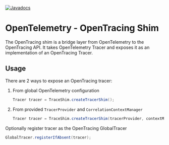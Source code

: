 [![Javadocs][javadoc-image]][javadoc-url]
# OpenTelemetry - OpenTracing Shim
The OpenTracing shim is a bridge layer from OpenTelemetry to the OpenTracing API.
It takes OpenTelemetry Tracer and exposes it as an implementation of an OpenTracing Tracer.

## Usage

There are 2 ways to expose an OpenTracing tracer: 
1. From global OpenTelemetry configuration 
    ```java
    Tracer tracer = TraceShim.createTracerShim();
    ```
1. From provided `TracerProvider` and `CorrelationContextManager`
    ```java
    Tracer tracer = TraceShim.createTracerShim(tracerProvider, contextManager);
    ```

Optionally register tracer as the OpenTracing GlobalTracer
```java
GlobalTracer.registerIfAbsent(tracer);
```

[javadoc-image]: https://www.javadoc.io/badge/io.opentelemetry/opentelemetry-opentracing-shim.svg
[javadoc-url]: https://www.javadoc.io/doc/io.opentelemetry/opentelemetry-opentracing-shim
